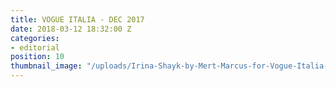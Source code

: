 ```yaml
---
title: VOGUE ITALIA - DEC 2017
date: 2018-03-12 18:32:00 Z
categories:
- editorial
position: 10
thumbnail_image: "/uploads/Irina-Shayk-by-Mert-Marcus-for-Vogue-Italia-December-2017-Cover-760x942.jpg"
---
```



